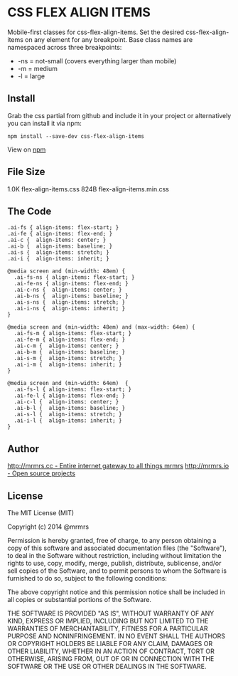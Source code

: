 # CSS FLEX ALIGN ITEMS

  Mobile-first classes for css-flex-align-items.
  Set the desired css-flex-align-items on any element for any breakpoint.
  Base class names are namespaced across three breakpoints:

*  -ns = not-small (covers everything larger than mobile)
*  -m  = medium
*  -l  = large

## Install
Grab the css partial from github and include it in your project or alternatively
you can install it via npm:
```
npm install --save-dev css-flex-align-items
```
View on [npm](https://www.npmjs.org/package/css-flex-align-items)


## File Size

1.0K flex-align-items.css
824B flex-align-items.min.css

## The Code
```
.ai-fs { align-items: flex-start; }
.ai-fe { align-items: flex-end; }
.ai-c {  align-items: center; }
.ai-b {  align-items: baseline; }
.ai-s {  align-items: stretch; }
.ai-i {  align-items: inherit; }

@media screen and (min-width: 48em) {
  .ai-fs-ns { align-items: flex-start; }
  .ai-fe-ns { align-items: flex-end; }
  .ai-c-ns {  align-items: center; }
  .ai-b-ns {  align-items: baseline; }
  .ai-s-ns {  align-items: stretch; }
  .ai-i-ns {  align-items: inherit; }
}

@media screen and (min-width: 48em) and (max-width: 64em) {
  .ai-fs-m { align-items: flex-start; }
  .ai-fe-m { align-items: flex-end; }
  .ai-c-m {  align-items: center; }
  .ai-b-m {  align-items: baseline; }
  .ai-s-m {  align-items: stretch; }
  .ai-i-m {  align-items: inherit; }
}

@media screen and (min-width: 64em)  {
  .ai-fs-l { align-items: flex-start; }
  .ai-fe-l { align-items: flex-end; }
  .ai-c-l {  align-items: center; }
  .ai-b-l {  align-items: baseline; }
  .ai-s-l {  align-items: stretch; }
  .ai-i-l {  align-items: inherit; }
}

```

## Author

[http://mrmrs.cc - Entire internet gateway to all things mrmrs](http://mrmrs.cc)
[http://mrmrs.io - Open source projects](http://mrmrs.io)

## License

The MIT License (MIT)

Copyright (c) 2014 @mrmrs

Permission is hereby granted, free of charge, to any person obtaining a copy
of this software and associated documentation files (the "Software"), to deal
in the Software without restriction, including without limitation the rights
to use, copy, modify, merge, publish, distribute, sublicense, and/or sell
copies of the Software, and to permit persons to whom the Software is
furnished to do so, subject to the following conditions:

The above copyright notice and this permission notice shall be included in
all copies or substantial portions of the Software.

THE SOFTWARE IS PROVIDED "AS IS", WITHOUT WARRANTY OF ANY KIND, EXPRESS OR
IMPLIED, INCLUDING BUT NOT LIMITED TO THE WARRANTIES OF MERCHANTABILITY,
FITNESS FOR A PARTICULAR PURPOSE AND NONINFRINGEMENT. IN NO EVENT SHALL THE
AUTHORS OR COPYRIGHT HOLDERS BE LIABLE FOR ANY CLAIM, DAMAGES OR OTHER
LIABILITY, WHETHER IN AN ACTION OF CONTRACT, TORT OR OTHERWISE, ARISING FROM,
OUT OF OR IN CONNECTION WITH THE SOFTWARE OR THE USE OR OTHER DEALINGS IN
THE SOFTWARE.

